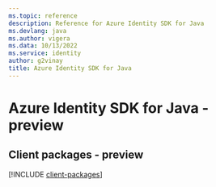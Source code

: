 ```yaml
---
ms.topic: reference
description: Reference for Azure Identity SDK for Java
ms.devlang: java
ms.author: vigera
ms.data: 10/13/2022
ms.service: identity
author: g2vinay
title: Azure Identity SDK for Java
---
```

# Azure Identity SDK for Java - preview

## Client packages - preview
[!INCLUDE [client-packages](identity-client-index.md)]